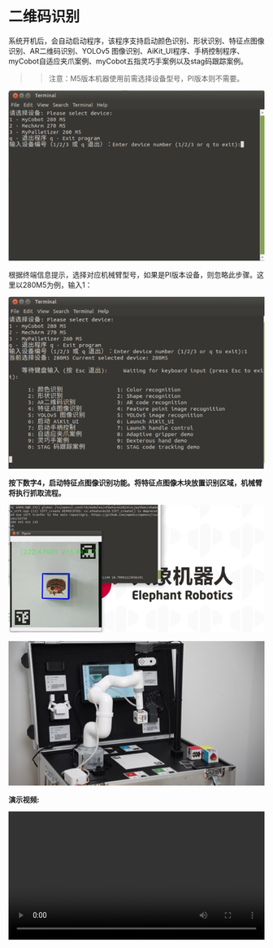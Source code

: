 # 二维码识别

系统开机后，会自动启动程序，该程序支持启动颜色识别、形状识别、特征点图像识别、AR二维码识别、YOLOv5 图像识别、AiKit_UI程序、手柄控制程序、myCobot自适应夹爪案例、myCobot五指灵巧手案例以及stag码跟踪案例。

>>注意：M5版本机器使用前需选择设备型号，PI版本则不需要。

![](../resources/5-BasicAlgorithmFunction/5.1-1.png)

根据终端信息提示，选择对应机械臂型号，如果是PI版本设备，则忽略此步骤。这里以280M5为例，输入1：

![](../resources/5-BasicAlgorithmFunction/5.1-2.png)

**按下数字4，启动特征点图像识别功能。将特征点图像木块放置识别区域，机械臂将执行抓取流程。**

![](../resources/5-BasicAlgorithmFunction/5.4-1.png)

![](../resources/5-BasicAlgorithmFunction/5.4-2.png)

**演示视频:** 

<video id="my-video" class="video-js" controls preload="auto" width="100%"
poster="" data-setup='{"aspectRatio":"16:9"}'>
  <source src="../resources/5-BasicAlgorithmFunction/FeaturePointRecognition.mp4"></video>